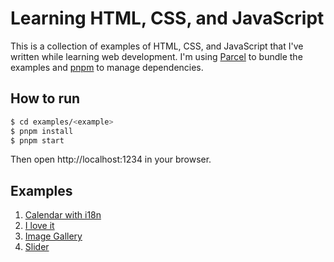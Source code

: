# Learning HTML, CSS, and JavaScript

This is a collection of examples of HTML, CSS, and JavaScript that I've written while learning web development. I'm using [Parcel](https://parceljs.org/) to bundle the examples and [pnpm](https://pnpm.js.org/) to manage dependencies.

## How to run

```bash
$ cd examples/<example>
$ pnpm install
$ pnpm start
```

Then open http://localhost:1234 in your browser.

## Examples

1. [Calendar with i18n](examples/calendar-with-i18n)
1. [I love it](examples/i-love-it)
1. [Image Gallery](examples/image-gallery)
1. [Slider](examples/slider)
